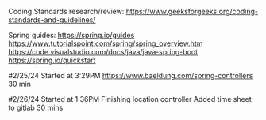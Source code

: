 Coding Standards research/review: https://www.geeksforgeeks.org/coding-standards-and-guidelines/

Spring guides:
https://spring.io/guides
https://www.tutorialspoint.com/spring/spring_overview.htm
https://code.visualstudio.com/docs/java/java-spring-boot
https://spring.io/quickstart

#2/25/24
Started at 3:29PM
https://www.baeldung.com/spring-controllers
30 min

#2/26/24
Started at 1:36PM
Finishing location controller
Added time sheet to gitlab
30 mins
